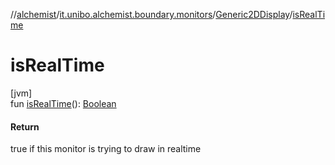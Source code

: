 //[alchemist](../../../index.md)/[it.unibo.alchemist.boundary.monitors](../index.md)/[Generic2DDisplay](index.md)/[isRealTime](is-real-time.md)

# isRealTime

[jvm]\
fun [isRealTime](is-real-time.md)(): [Boolean](https://kotlinlang.org/api/latest/jvm/stdlib/kotlin/-boolean/index.html)

#### Return

true if this monitor is trying to draw in realtime
